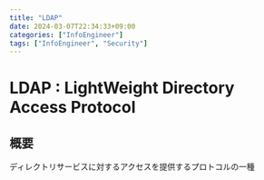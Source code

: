 ```yaml
---
title: "LDAP"
date: 2024-03-07T22:34:33+09:00
categories: ["InfoEngineer"]
tags: ["InfoEngineer", "Security"]
---
```

# LDAP : LightWeight Directory Access Protocol

## 概要

ディレクトリサービスに対するアクセスを提供するプロトコルの一種
